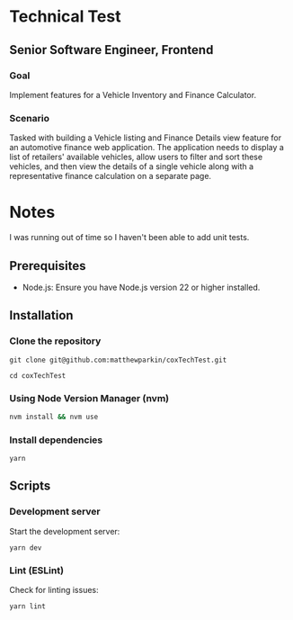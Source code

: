 # Technical Test

## Senior Software Engineer, Frontend

### Goal

Implement features for a Vehicle Inventory and Finance Calculator.

### Scenario

Tasked with building a Vehicle listing and Finance Details view feature for an automotive finance web application. The application needs to display a list of retailers' available vehicles, allow users to filter and sort these vehicles, and then view the details of a single vehicle along with a representative finance calculation on a separate page.

# Notes
I was running out of time so I haven't been able to add unit tests.  

## Prerequisites

- Node.js: Ensure you have Node.js version 22 or higher installed.

## Installation

### Clone the repository

```
git clone git@github.com:matthewparkin/coxTechTest.git
```

```
cd coxTechTest
```

### Using Node Version Manager (nvm)

```bash
nvm install && nvm use
```

### Install dependencies

```
yarn
```

## Scripts

### Development server

Start the development server:

```
yarn dev
```

### Lint (ESLint)

Check for linting issues:

```
yarn lint
```
